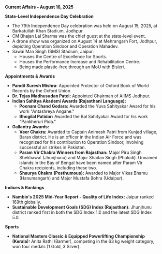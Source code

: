**Current Affairs - August 16, 2025**

**State-Level Independence Day Celebration**

*   The 79th Independence Day celebration was held on August 15, 2025, at Barkatullah Khan Stadium, Jodhpur.
*   CM Bhajan Lal Sharma was the chief guest at the state-level event.
*   A drone show was organized on August 14 at Mehrangarh Fort, Jodhpur, depicting Operation Sindoor and Operation Mahadev.
*   Sawai Man Singh (SMS) Stadium, Jaipur:
    *   Houses the Centre of Excellence for Sports.
    *   Houses the Performance Increase and Rehabilitation Centre.
    *   Being made plastic-free through an MoU with Bisleri.

**Appointments & Awards**

*   **Pandit Suresh Mishra:** Appointed Protector of Oxford Book of World Records by the Oxford Union.
*   **Dr. Tejas Madhusudan Patel:** Appointed Chairman of AIIMS Jodhpur.
*   **Indian Sahitya Akademi Awards (Rajasthani Language):**
    *   **Poonam Chand Godara:** Awarded the Yuva Sahityakar Award for his work "Antashreya Angane."
    *   **Bhogilal Patidar:** Awarded the Bal Sahityakar Award for his work "Pankheruri Pida."
*   **Gallantry Awards:**
    *   **Veer Chakra:** Awarded to Captain Animesh Patni from Kunjed village, Baran district. He is an officer in the Indian Air Force and was recognized for his contribution to Operation Sindoor, involving successful air strikes in Pakistan.
    *   **Param Vir Chakra Winners from Rajasthan:** Major Piru Singh Shekhawat (Jhunjhunu) and Major Shaitan Singh (Phalodi). Unnamed islands in the Bay of Bengal have been named after Param Vir Chakra recipients, including these two.
    *   **Shaurya Chakra (Posthumous):** Awarded to Major Vikas Bhamu (Hanumangarh) and Major Mustafa Bohra (Udaipur).

**Indices & Rankings**

*   **Nambio's 2025 Mid-Year Report - Quality of Life Index:** Jaipur ranked 169th globally.
*   **Sustainable Development Goals (SDG) Index (Rajasthan):** Jhunjhunu district ranked first in both the SDG Index 1.0 and the latest SDG Index 5.0.

**Sports**

*   **National Masters Classic & Equipped Powerlifting Championship (Kerala):** Anita Rathi (Barmer), competing in the 63 kg weight category, won four medals (1 Gold, 3 Silver).
